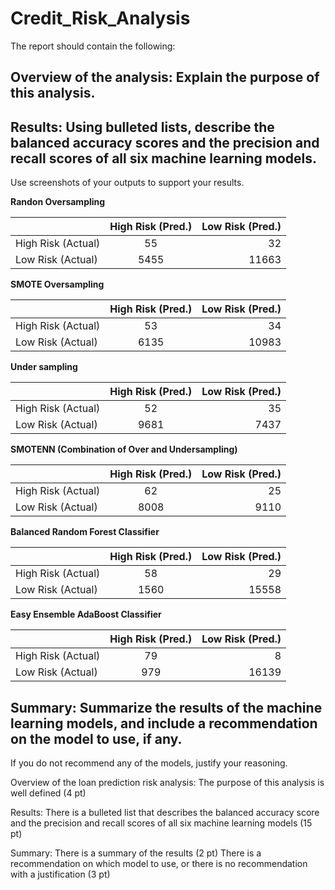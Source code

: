 # Credit_Risk_Analysis


The report should contain the following:
## Overview of the analysis: Explain the purpose of this analysis.

## Results: Using bulleted lists, describe the balanced accuracy scores and the precision and recall scores of all six machine learning models. 

Use screenshots of your outputs to support your results.


**Randon Oversampling**

|               |  High Risk (Pred.)          | Low Risk (Pred.)  |
| ------------- |:-------------:| -----:|
| High Risk (Actual)     | 55 | 32 |
| Low Risk (Actual)   | 5455      |   11663 |      
       
       
**SMOTE Oversampling**   
  
|               |  High Risk (Pred.)          | Low Risk (Pred.)  |
| ------------- |:-------------:| -----:|
| High Risk (Actual)     | 53 | 34 |
| Low Risk (Actual)   | 6135      |   10983 |


**Under sampling**

|               |  High Risk (Pred.)          | Low Risk (Pred.)  |
| ------------- |:-------------:| -----:|
| High Risk (Actual)     | 52 | 35|
| Low Risk (Actual)   | 9681      |   7437 |


**SMOTENN (Combination of Over and Undersampling)**

|               |  High Risk (Pred.)          | Low Risk (Pred.)  |
| ------------- |:-------------:| -----:|
| High Risk (Actual)     | 62 | 25 |
| Low Risk (Actual)   | 8008      |   9110 |

**Balanced Random Forest Classifier**

|               |  High Risk (Pred.)          | Low Risk (Pred.)  |
| ------------- |:-------------:| -----:|
| High Risk (Actual)     | 58 | 29 |
| Low Risk (Actual)   | 1560     |   15558 |

**Easy Ensemble AdaBoost Classifier**

|               |  High Risk (Pred.)          | Low Risk (Pred.)  |
| ------------- |:-------------:| -----:|
| High Risk (Actual)     | 79 | 8 |
| Low Risk (Actual)   | 979      |   16139 |


## Summary: Summarize the results of the machine learning models, and include a recommendation on the model to use, if any. 

If you do not recommend any of the models, justify your reasoning.

Overview of the loan prediction risk analysis:
The purpose of this analysis is well defined (4 pt)

Results:
There is a bulleted list that describes the balanced accuracy score and the precision and recall scores of all six machine learning models (15 pt)

Summary:
There is a summary of the results (2 pt)
There is a recommendation on which model to use, or there is no recommendation with a justification (3 pt)
